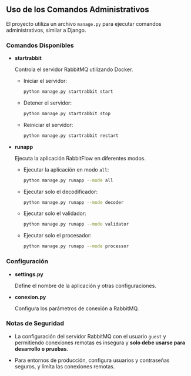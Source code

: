 ## Uso de los Comandos Administrativos

El proyecto utiliza un archivo `manage.py` para ejecutar comandos administrativos, similar a Django.

### Comandos Disponibles

- **startrabbit**

  Controla el servidor RabbitMQ utilizando Docker.

  - Iniciar el servidor:

    ```bash
    python manage.py startrabbit start
    ```

  - Detener el servidor:

    ```bash
    python manage.py startrabbit stop
    ```

  - Reiniciar el servidor:

    ```bash
    python manage.py startrabbit restart
    ```

- **runapp**

  Ejecuta la aplicación RabbitFlow en diferentes modos.

  - Ejecutar la aplicación en modo `all`:

    ```bash
    python manage.py runapp --mode all
    ```

  - Ejecutar solo el decodificador:

    ```bash
    python manage.py runapp --mode decoder
    ```

  - Ejecutar solo el validador:

    ```bash
    python manage.py runapp --mode validator
    ```

  - Ejecutar solo el procesador:

    ```bash
    python manage.py runapp --mode processor
    ```

### Configuración

- **settings.py**

  Define el nombre de la aplicación y otras configuraciones.

- **conexion.py**

  Configura los parámetros de conexión a RabbitMQ.

### Notas de Seguridad

- La configuración del servidor RabbitMQ con el usuario `guest` y permitiendo conexiones remotas es insegura y **solo debe usarse para desarrollo o pruebas**.

- Para entornos de producción, configura usuarios y contraseñas seguros, y limita las conexiones remotas.

